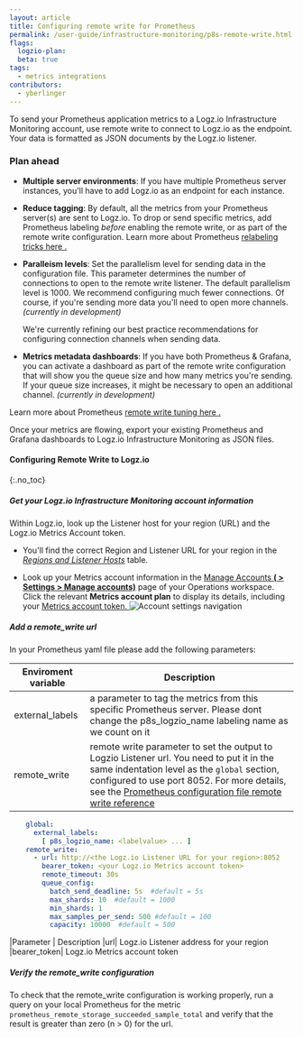 ```yaml
---
layout: article
title: Configuring remote write for Prometheus 
permalink: /user-guide/infrastructure-monitoring/p8s-remote-write.html
flags:
  logzio-plan:  
  beta: true
tags:
  - metrics integrations
contributors:
  - yberlinger
---
```

To send your Prometheus application metrics to a Logz.io Infrastructure Monitoring account, use remote write to connect to Logz.io as the endpoint. Your data is formatted as JSON documents by the Logz.io listener. 

### Plan ahead

* **Multiple server environments**: If you have multiple Prometheus server instances, you'll have to add Logz.io as an endpoint for each instance. 

* **Reduce tagging**: By default, all the metrics from your Prometheus server(s) are sent to Logz.io. To drop or send specific metrics, add Prometheus labeling _before_ enabling the remote write, or as part of the remote write configuration.  Learn more about Prometheus <a href ="https://medium.com/quiq-blog/prometheus-relabeling-tricks-6ae62c56cbda" target="_blank">relabeling tricks here <i class="fas fa-external-link-alt"></i>. </a>


* **Paralleism levels**: Set the parallelism level for sending data in the configuration file. 
    This parameter determines the number of connections to open to the remote write listener.  The default parallelism level is 1000. We recommend configuring much fewer connections. Of course, if you're sending more data you'll need to open more channels. _(currently in development)_
    
    We're currently refining our best practice recommendations for configuring connection channels when sending data.

* **Metrics metadata dashboards**: If you have both Prometheus & Grafana, you can activate a dashboard as part of the remote write configuration that will show you the queue size and how many metrics you're sending. If your queue size increases, it might be necessary to open an additional channel. _(currently in development)_

Learn more about Prometheus  <a href ="https://prometheus.io/docs/practices/remote_write/" target="_blank">remote write tuning here <i class="fas fa-external-link-alt"></i>. </a> 

Once your metrics are flowing, export your existing Prometheus and Grafana dashboards to Logz.io Infrastructure Monitoring as JSON files.  

#### Configuring Remote Write to Logz.io
{:.no_toc}  

<div class="tasklist">

##### Get your Logz.io Infrastructure Monitoring account information
Within Logz.io, look up the Listener host for your region (URL) and the Logz.io Metrics Account token.

+ You'll find the correct Region and Listener URL for your region in the <a href ="{{site.baseurl}}/user-guide/accounts/account-region.html#available-regions" target="_blank">_Regions and Listener Hosts_</a> table. 

+ Look up your Metrics account information in the <a href ="https://app.logz.io/#/dashboard/settings/manage-accounts" target="_blank">Manage Accounts **(<i class="li li-gear"></i> > Settings > Manage accounts)**</a> page of your Operations workspace. Click the relevant **Metrics account plan** to display its details, including your <a href ="/user-guide/accounts/finding-your-metrics-account-token/" target="_blank">Metrics account token. </a> 
![Account settings navigation](https://dytvr9ot2sszz.cloudfront.net/logz-docs/grafana/p8s-account-token00.png)

##### Add a remote_write url
In your Prometheus yaml file please add the following parameters:

| Enviroment variable | Description |
|---|---|
| external_labels | a parameter to tag the metrics from this specific Prometheus server. Please dont change the p8s_logzio_name labeling name as we count on it |
| remote_write | remote write parameter to set the output to Logzio Listener url. You need to put it in the same indentation level as the `global` section, configured to use port 8052. For more details, see the [Prometheus configuration file remote write reference](https://prometheus.io/docs/prometheus/latest/configuration/configuration/#remote_write)

```yaml
    global:
      external_labels:
        [ p8s_logzio_name: <labelvalue> ... ]
    remote_write:
      - url: http://<the Logz.io Listener URL for your region>:8052
        bearer_token: <your Logz.io Metrics account token> 
        remote_timeout: 30s
        queue_config:
          batch_send_deadline: 5s  #default = 5s
          max_shards: 10  #default = 1000
          min_shards: 1
          max_samples_per_send: 500 #default = 100
          capacity: 10000  #default = 500

```

|Parameter | Description
|url| Logz.io Listener address for your region
|bearer_token| Logz.io Metrics account token
   
##### Verify the remote_write configuration
To check that the remote_write configuration is working properly, run a query on your local Prometheus for the metric `prometheus_remote_storage_succeeded_sample_total` and verify that the result is greater than zero (n > 0) for the url. 

